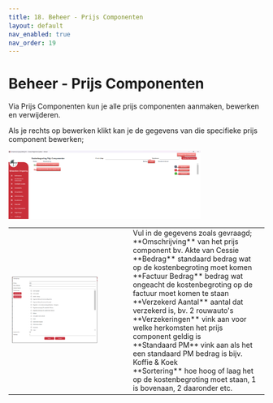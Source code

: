 ```yaml
---
title: 18. Beheer - Prijs Componenten
layout: default
nav_enabled: true
nav_order: 19
---
```


# Beheer - Prijs Componenten
Via Prijs Componenten kun je alle prijs componenten aanmaken, bewerken en verwijderen.

Als je rechts op bewerken klikt kan je de gegevens van die specifieke prijs component bewerken;

<p float="left">
  <a href="./images/prijscomponent.png" target="_blank">
    <img src="./images/prijscomponent.png" alt="Screenshot of the application" width="75%" />
  </a>
</p>

<table>
  <tr>
    <td>
      <a href="./images/prijscomponentnewedit.png" target="_blank">
        <img src="./images/prijscomponentnewedit.png" alt="Screenshot of the application" width="75%" />
      </a>
    </td>
    <td>
      Vul in de gegevens zoals gevraagd;<br/>
      **Omschrijving** van het prijs component bv. Akte van Cessie<br/>
      **Bedrag** standaard bedrag wat op de kostenbegroting moet komen<br/>
      **Factuur Bedrag** bedrag wat ongeacht de kostenbegroting op de factuur moet komen te staan<br/>
      **Verzekerd Aantal** aantal dat verzekerd is, bv. 2 rouwauto's<br/>
      **Verzekeringen** vink aan voor welke herkomsten het prijs component geldig is<br/>
      **Standaard PM** vink aan als het een standaard PM bedrag is bijv. Koffie & Koek<br/>
      **Sortering** hoe hoog of laag het op de kostenbegroting moet staan, 1 is bovenaan, 2 daaronder etc.<br/>
    </td>
  </tr>
</table>
